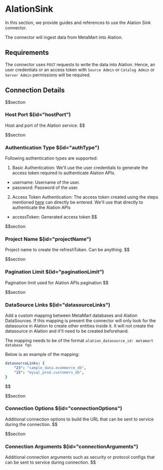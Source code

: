 # AlationSink

In this section, we provide guides and references to use the Alation Sink connector.

The connector will ingest data from MetaMart into Alation.

## Requirements
The connector uses `POST` requests to write the data into Alation.
Hence, an user credentials or an access token with `Source Admin` or `Catalog Admin` or `Server Admin` permissions will be required.

## Connection Details

$$section
### Host Port $(id="hostPort")

Host and port of the Alation service.
$$

$$section
### Authentication Type $(id="authType")

Following authentication types are supported:

1. Basic Authentication: We'll use the user credentials to generate the access token required to authenticate Alation APIs.
- username: Username of the user.
- password: Password of the user.

2. Access Token Authentication: The access token created using the steps mentioned [here](https://developer.alation.com/dev/docs/authentication-into-alation-apis#create-via-ui) can directly be entered. We'll use that directly to authenticate the Alation APIs
- accessToken: Generated access token
$$

$$section
### Project Name $(id="projectName")

Project name to create the refreshToken. Can be anything.
$$


$$section
### Pagination Limit $(id="paginationLimit")

Pagination limit used for Alation APIs pagination
$$

$$section
### DataSource Links $(id="datasourceLinks")

Add a custom mapping between MetaMart databases and Alation DataSources.
If this mapping is present the connector will only look for the datasource in Alation to create other entities inside it. It will not create the datasource in Alation and it'll need to be created beforehand.

The mapping needs to be of the format `alation_datasource_id: metamart database fqn`

Below is an example of the mapping:
```yaml
datasourceLinks: {
    "23": "sample_data.ecommerce_db",
    "15": "mysql_prod.customers_db",
}
```
$$


$$section
### Connection Options $(id="connectionOptions")

Additional connection options to build the URL that can be sent to service during the connection.
$$

$$section
### Connection Arguments $(id="connectionArguments")

Additional connection arguments such as security or protocol configs that can be sent to service during connection.
$$
